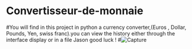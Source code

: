 # Convertisseur-de-monnaie
#You will find in this project in python a currency converter,(Euros , Dollar, Pounds, Yen, swiss franc).you can view the history either through the interface display or in a file Jason good luck ! 
#![Capture](https://user-images.githubusercontent.com/115155554/214070608-41f7290c-7c65-4819-83f7-dac775bc0077.JPG)
